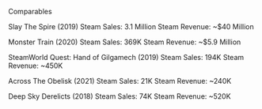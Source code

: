 Comparables

Slay The Spire (2019)
Steam Sales: 3.1 Million
Steam Revenue: ~$40 Million

Monster Train (2020)
Steam Sales: 369K
Steam Revenue: ~$5.9 Million

SteamWorld Quest: Hand of Gilgamech (2019)
Steam Sales: 194K
Steam Revenue: ~450K

Across The Obelisk (2021)
Steam Sales: 21K
Steam Revenue: ~240K

Deep Sky Derelicts (2018)
Steam Sales: 74K
Steam Revenue: ~520K

